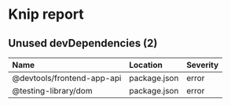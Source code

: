 # Knip report

## Unused devDependencies (2)

| Name                        | Location     | Severity |
| :-------------------------- | :----------- | :------- |
| @devtools/frontend-app-api | package.json | error    |
| @testing-library/dom        | package.json | error    |

